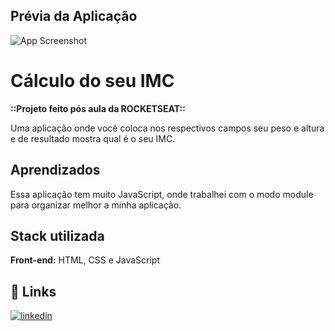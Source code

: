 
## Prévia da Aplicação

![App Screenshot](https://i.imgur.com/6STUQOp.png)

# Cálculo do seu IMC

**::Projeto feito pós aula da ROCKETSEAT::**

Uma aplicação onde você coloca nos respectivos campos seu peso e altura e de resultado mostra qual é o seu IMC.
## Aprendizados

Essa aplicação tem muito JavaScript, onde trabalhei com o modo module para organizar melhor a minha aplicação.
## Stack utilizada

**Front-end:** HTML, CSS e JavaScript


## 🔗 Links
[![linkedin](https://img.shields.io/badge/linkedin-0A66C2?style=for-the-badge&logo=linkedin&logoColor=white)](https://www.linkedin.com/in/karencscardoso)

